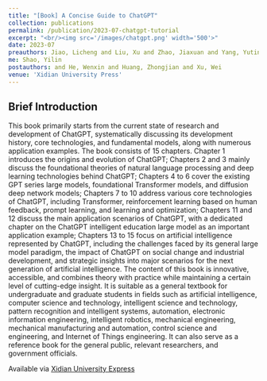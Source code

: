 ```yaml
---
title: "[Book] A Concise Guide to ChatGPT"
collection: publications
permalink: /publication/2023-07-chatgpt-tutorial
excerpt: "<br/><img src='/images/chatgpt.png' width='500'>"
date: 2023-07
preauthors: Jiao, Licheng and Liu, Xu and Zhao, Jiaxuan and Yang, Yuting and
me: Shao, Yilin
postauthors: and He, Wenxin and Huang, Zhongjian and Xu, Wei
venue: 'Xidian University Press'
---
```


## Brief Introduction

This book primarily starts from the current state of research and development of ChatGPT, systematically discussing its development history, core technologies, and fundamental models, along with numerous application examples. The book consists of 15 chapters. Chapter 1 introduces the origins and evolution of ChatGPT; Chapters 2 and 3 mainly discuss the foundational theories of natural language processing and deep learning technologies behind ChatGPT; Chapters 4 to 6 cover the existing GPT series large models, foundational Transformer models, and diffusion deep network models; Chapters 7 to 10 address various core technologies of ChatGPT, including Transformer, reinforcement learning based on human feedback, prompt learning, and learning and optimization; Chapters 11 and 12 discuss the main application scenarios of ChatGPT, with a dedicated chapter on the ChatGPT intelligent education large model as an important application example; Chapters 13 to 15 focus on artificial intelligence represented by ChatGPT, including the challenges faced by its general large model paradigm, the impact of ChatGPT on social change and industrial development, and strategic insights into major scenarios for the next generation of artificial intelligence. The content of this book is innovative, accessible, and combines theory with practice while maintaining a certain level of cutting-edge insight. It is suitable as a general textbook for undergraduate and graduate students in fields such as artificial intelligence, computer science and technology, intelligent science and technology, pattern recognition and intelligent systems, automation, electronic information engineering, intelligent robotics, mechanical engineering, mechanical manufacturing and automation, control science and engineering, and Internet of Things engineering. It can also serve as a reference book for the general public, relevant researchers, and government officials.

Available via [Xidian University Express](https://www.xduph.com/pages/BookDetail.aspx?doi=e8f0c4ca-e75a-4ef1-bf41-1ac081c10f31)
